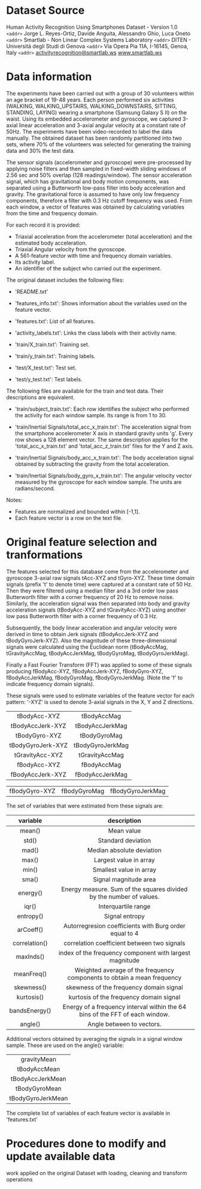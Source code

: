 # Dataset Source
 Human Activity Recognition Using Smartphones Dataset - Version 1.0 `<addr>`
 Jorge L. Reyes-Ortiz, Davide Anguita, Alessandro Ghio, Luca Oneto `<addr>`
 Smartlab - Non Linear Complex Systems Laboratory `<addr>`
 DITEN - Università degli Studi di Genova `<addr>`
 Via Opera Pia 11A, I-16145, Genoa, Italy `<addr>`
 activityrecognition@smartlab.ws www.smartlab.ws 

# Data information

The experiments have been carried out with a group of 30 volunteers within an age bracket of 19-48 years. Each person performed six activities (WALKING, WALKING_UPSTAIRS, WALKING_DOWNSTAIRS, SITTING, STANDING, LAYING) wearing a smartphone (Samsung Galaxy S II) on the waist. Using its embedded accelerometer and gyroscope, we captured 3-axial linear acceleration and 3-axial angular velocity at a constant rate of 50Hz. The experiments have been video-recorded to label the data manually. The obtained dataset has been randomly partitioned into two sets, where 70% of the volunteers was selected for generating the training data and 30% the test data. 

The sensor signals (accelerometer and gyroscope) were pre-processed by applying noise filters and then sampled in fixed-width sliding windows of 2.56 sec and 50% overlap (128 readings/window). The sensor acceleration signal, which has gravitational and body motion components, was separated using a Butterworth low-pass filter into body acceleration and gravity. The gravitational force is assumed to have only low frequency components, therefore a filter with 0.3 Hz cutoff frequency was used. From each window, a vector of features was obtained by calculating variables from the time and frequency domain. 

For each record it is provided:
- Triaxial acceleration from the accelerometer (total acceleration) and the estimated body acceleration.
- Triaxial Angular velocity from the gyroscope. 
- A 561-feature vector with time and frequency domain variables. 
- Its activity label. 
- An identifier of the subject who carried out the experiment.

The original dataset includes the following files:

- 'README.txt'

- 'features_info.txt': Shows information about the variables used on the feature vector.

- 'features.txt': List of all features.

- 'activity_labels.txt': Links the class labels with their activity name.

- 'train/X_train.txt': Training set.

- 'train/y_train.txt': Training labels.

- 'test/X_test.txt': Test set.

- 'test/y_test.txt': Test labels.

The following files are available for the train and test data. Their descriptions are equivalent. 

- 'train/subject_train.txt': Each row identifies the subject who performed the activity for each window sample. Its range is from 1 to 30. 

- 'train/Inertial Signals/total_acc_x_train.txt': The acceleration signal from the smartphone accelerometer X axis in standard gravity units 'g'. Every row shows a 128 element vector. The same description applies for the 'total_acc_x_train.txt' and 'total_acc_z_train.txt' files for the Y and Z axis. 

- 'train/Inertial Signals/body_acc_x_train.txt': The body acceleration signal obtained by subtracting the gravity from the total acceleration. 

- 'train/Inertial Signals/body_gyro_x_train.txt': The angular velocity vector measured by the gyroscope for each window sample. The units are radians/second. 

Notes: 
- Features are normalized and bounded within [-1,1].
- Each feature vector is a row on the text file.

# Original feature selection and tranformations 

The features selected for this database come from the accelerometer and gyroscope 3-axial raw signals tAcc-XYZ and tGyro-XYZ. These time domain signals (prefix 't' to denote time) were captured at a constant rate of 50 Hz. Then they were filtered using a median filter and a 3rd order low pass Butterworth filter with a corner frequency of 20 Hz to remove noise. Similarly, the acceleration signal was then separated into body and gravity acceleration signals (tBodyAcc-XYZ and tGravityAcc-XYZ) using another low pass Butterworth filter with a corner frequency of 0.3 Hz. 

Subsequently, the body linear acceleration and angular velocity were derived in time to obtain Jerk signals (tBodyAccJerk-XYZ and tBodyGyroJerk-XYZ). Also the magnitude of these three-dimensional signals were calculated using the Euclidean norm (tBodyAccMag, tGravityAccMag, tBodyAccJerkMag, tBodyGyroMag, tBodyGyroJerkMag). 

Finally a Fast Fourier Transform (FFT) was applied to some of these signals producing fBodyAcc-XYZ, fBodyAccJerk-XYZ, fBodyGyro-XYZ, fBodyAccJerkMag, fBodyGyroMag, fBodyGyroJerkMag. (Note the 'f' to indicate frequency domain signals). 

These signals were used to estimate variables of the feature vector for each pattern:
'-XYZ' is used to denote 3-axial signals in the X, Y and Z directions.

|					|					  |
|:-----------------:|:-------------------:|
|tBodyAcc-XYZ | tBodyAccMag|
|tBodyAccJerk-XYZ | tBodyAccJerkMag|
|tBodyGyro-XYZ | tBodyGyroMag|
|tBodyGyroJerk-XYZ | tBodyGyroJerkMag|
|tGravityAcc-XYZ | tGravityAccMag|
|fBodyAcc-XYZ | fBodyAccMag|
|fBodyAccJerk-XYZ | fBodyAccJerkMag|

|				 |				 |				   |
|:--------------:|:-------------:|:---------------:|
|fBodyGyro-XYZ | fBodyGyroMag | fBodyGyroJerkMag|

The set of variables that were estimated from these signals are: 

variable | description
:------------: | :----------------------------------------------------------------------:
mean() 		 | Mean value
std()		 | Standard deviation
mad()		 | Median absolute deviation 
max()		 | Largest value in array
min()		 | Smallest value in array
sma()		 | Signal magnitude area
energy()	 | Energy measure. Sum of the squares divided by the number of values. 
iqr()		 | Interquartile range 
entropy()    | Signal entropy
arCoeff()    | Autorregresion coefficients with Burg order equal to 4
correlation()| correlation coefficient between two signals
maxInds()	 | index of the frequency component with largest magnitude
meanFreq()   | Weighted average of the frequency components to obtain a mean frequency
skewness()   | skewness of the frequency domain signal 
kurtosis()   | kurtosis of the frequency domain signal 
bandsEnergy()| Energy of a frequency interval within the 64 bins of the FFT of each window.
angle()      | Angle between to vectors.

Additional vectors obtained by averaging the signals in a signal window sample. These are used on the angle() variable:

|					|
|:-----------------:|
|gravityMean|
|tBodyAccMean|
|tBodyAccJerkMean|
|tBodyGyroMean|
|tBodyGyroJerkMean|

The complete list of variables of each feature vector is available in 'features.txt'

# Procedures done to modify and update available data
work applied on the original Dataset with loading, cleaning and transform operations 
